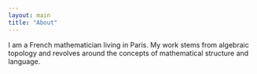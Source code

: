 ```yaml
---
layout: main
title: "About"
---
```

I am a French mathematician living in Paris. My work stems from algebraic topology and revolves around the concepts of mathematical structure and language. 
